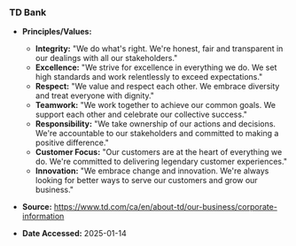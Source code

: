 ### TD Bank

- **Principles/Values:**
  - **Integrity:** "We do what's right. We're honest, fair and transparent in our dealings with all our stakeholders."
  - **Excellence:** "We strive for excellence in everything we do. We set high standards and work relentlessly to exceed expectations."
  - **Respect:** "We value and respect each other. We embrace diversity and treat everyone with dignity."
  - **Teamwork:** "We work together to achieve our common goals. We support each other and celebrate our collective success."
  - **Responsibility:** "We take ownership of our actions and decisions. We're accountable to our stakeholders and committed to making a positive difference."
  - **Customer Focus:** "Our customers are at the heart of everything we do. We're committed to delivering legendary customer experiences."
  - **Innovation:** "We embrace change and innovation. We're always looking for better ways to serve our customers and grow our business."

- **Source:** https://www.td.com/ca/en/about-td/our-business/corporate-information
- **Date Accessed:** 2025-01-14